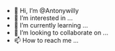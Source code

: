 - 👋 Hi, I’m @Antonywilly
- 👀 I’m interested in ...
- 🌱 I’m currently learning ...
- 💞️ I’m looking to collaborate on ...
- 📫 How to reach me ...

<!---
Antonywilly/Antonywilly is a ✨ special ✨ repository because its `README.md` (this file) appears on your GitHub profile.
You can click the Preview link to take a look at your changes.
--->
